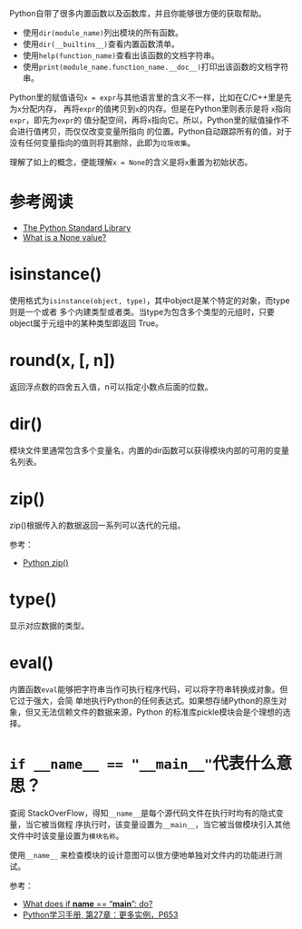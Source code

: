 Python自带了很多内置函数以及函数库，并且你能够很方便的获取帮助。

- 使用`dir(module_name)`列出模块的所有函数。
- 使用`dir(__builtins__)`查看内置函数清单。
- 使用`help(function_name)`查看出该函数的文档字符串。
- 使用`print(module_name.function_name.__doc__)`打印出该函数的文档字符串。

Python里的赋值语句`x = expr`与其他语言里的含义不一样，比如在C/C++里是先为`x`分配内存，
再将`expr`的值拷贝到`x`的内存。但是在Python里则表示是将 `x`指向`expr`，即先为`expr`的
值分配空间，再将`x`指向它。所以，Python里的赋值操作不会进行值拷贝，而仅仅改变变量所指向
的位置。Python自动跟踪所有的值，对于没有任何变量指向的值则将其删除，此即为`垃圾收集`。

理解了如上的概念，便能理解`x = None`的含义是将`x`重置为初始状态。

# 参考阅读

- [The Python Standard Library](https://docs.python.org/2.7/library/index.html)
- [What is a None value?](https://stackoverflow.com/questions/19473185/what-is-a-none-value#)

# isinstance()

使用格式为`isinstance(object, type)`，其中object是某个特定的对象，而type则是一个或者
多个内建类型或者类。当type为包含多个类型的元组时，只要object属于元组中的某种类型即返回
True。

# round(x, [, n])

返回浮点数的四舍五入值，n可以指定小数点后面的位数。

# dir()

模块文件里通常包含多个变量名，内置的dir函数可以获得模块内部的可用的变量名列表。

# zip()

zip()根据传入的数据返回一系列可以迭代的元组。

参考：

- [Python zip()](https://www.programiz.com/python-programming/methods/built-in/zip)

# type()

显示对应数据的类型。

# eval()

内置函数`eval`能够把字符串当作可执行程序代码，可以将字符串转换成对象。但它过于强大，会简
单地执行Python的任何表达式。如果想存储Python的原生对象，但又无法信赖文件的数据来源，Python
的标准库pickle模块会是个理想的选择。

# `if __name__ == "__main__"`代表什么意思？

查阅 StackOverFlow，得知`__name__`是每个源代码文件在执行时均有的隐式变量，当它被当做程
序执行时，该变量设置为`__main__`，当它被当做模块引入其他文件中时该变量设置为`模块名称`。

使用`__name__` 来检查模块的设计意图可以很方便地单独对文件内的功能进行测试。

参考：

- [What does if __name__ == “__main__”: do?](https://stackoverflow.com/questions/419163/what-does-if-name-main-do)
- [Python学习手册, 第27章：更多实例，P653]()

